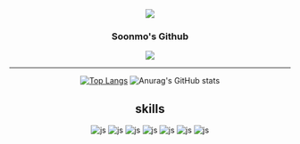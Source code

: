 <div align="center">
  
<img src="https://capsule-render.vercel.app/api?type=waving&color=76D7EA&height=150&section=header" />
<h3> Soonmo's Github </h3>
<img src="https://capsule-render.vercel.app/api?type=waving&color=76D7EA&height=150&section=footer" />
<br>
<hr>

[![Top Langs](https://github-readme-stats.vercel.app/api/top-langs/?username=Soonmo97)](https://github.com/anuraghazra/github-readme-stats)
![Anurag's GitHub stats](https://github-readme-stats.vercel.app/api?username=Soonmo97&hide=contribs,prs&show_icons=true&theme=)
<br>
<h2> skills </h2>

![js](https://img.shields.io/badge/JavaScript-F7DF1E?style=for-the-badge&logo=JavaScript&logoColor=white)
![js](https://img.shields.io/badge/Node.js-43853D?style=for-the-badge&logo=node.js&logoColor=white)
![js](https://img.shields.io/badge/HTML5-E34F26?style=for-the-badge&logo=html5&logoColor=white)
![js](https://img.shields.io/badge/CSS3-1572B6?style=for-the-badge&logo=css3&logoColor=white)
![js](https://img.shields.io/badge/React-20232A?style=for-the-badge&logo=react&logoColor=61DAFB)
![js](https://img.shields.io/badge/MySQL-00000F?style=for-the-badge&logo=mysql&logoColor=white)
![js](https://img.shields.io/badge/Java-ED8B00?style=for-the-badge&logo=openjdk&logoColor=white)

</div>
